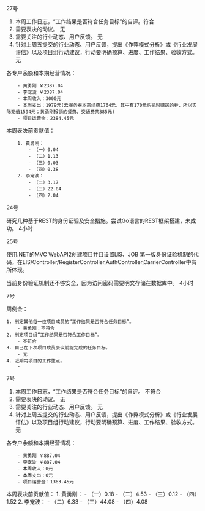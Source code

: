 27号

1. 本周工作日志，“工作结果是否符合任务目标”的自评。符合
2. 需要表决的动议。 无
3. 需要关注的行业动态、用户反馈。 无
4. 针对上周五提交的行业动态、用户反馈，提出《作弊模式分析》或《行业发展评估》以及项目组行动建议，行动要明确预算、进度、工作结果、验收方式。 无

各专户余额和本期经营情况：

		- 黄勇刚 ￥2387.04
		- 李宠波 ￥2387.04
		- 本周收入：3000元
		- 本周支出：1979元(云服务器本需续费1764元，其中有170元购机时赠送的券，所以实际充值1594元；黄勇刚报销的餐费、交通费共385元)
		- 项目运营金：2384.45元

本周表决前贡献值：

		1. 黄勇刚：
			- （一）0.04
			- （二）1.13
			- （三）0.03
			- （四）0.38
		2. 李宠波：
			- （二）3.17
			- （三）22.04
			- （四）2.04


24号

研究几种基于REST的身份证验及安全措施。尝试Go语言的REST框架搭建，未成功。	4小时


25号

使用.NET的MVC WebAPI2创建项目并且设置LIS、JOB 第一版身份证验机制的代码，在LIS/Controller/RegisterController,AuthController,CarrierController中有所体现。

当前身份验证机制还不够安全，因为访问密码需要明文存储在数据库中。 4小时

7号

周例会：

	1. 判定其他每一位项目成员的“工作结果是否符合任务目标”。
		- 黄勇刚：不符合
	2. 判定项目组“工作结果是否符合工作目标”。
		- 不符合
	3. 自己在下次项目成员会议前能完成的任务目标。
		- 无
	4. 近期内项目的工作重点。
		- 


7号

1. 本周工作日志，“工作结果是否符合任务目标”的自评。 不符合
2. 需要表决的动议。 无
3. 需要关注的行业动态、用户反馈。 无
4. 针对上周五提交的行业动态、用户反馈，提出《作弊模式分析》或《行业发展评估》以及项目组行动建议，行动要明确预算、进度、工作结果、验收方式。 无

各专户余额和本期经营情况：

		- 黄勇刚 ￥887.04
		- 李宠波 ￥887.04
		- 本周收入：0元
		- 本周支出：0元
		- 项目运营金：1363.45元

本周表决前贡献值：
		1. 黄勇刚：
			- （一）0.18
			- （二）4.53
			- （三）0.12
			- （四）1.52
		2. 李宠波：
			- （二）6.33
			- （三）44.08
			- （四）4.08
